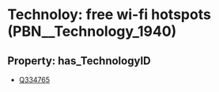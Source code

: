 # Technoloy: __free wi-fi hotspots__ (PBN__Technology_1940)

## Property: has_TechnologyID

* [Q334765](Q334765)


